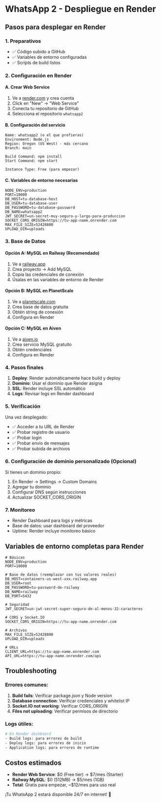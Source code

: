 # WhatsApp 2 - Despliegue en Render

## Pasos para desplegar en Render

### 1. Preparativos
- ✅ Código subido a GitHub
- ✅ Variables de entorno configuradas
- ✅ Scripts de build listos

### 2. Configuración en Render

#### A. Crear Web Service
1. Ve a [render.com](https://render.com) y crea cuenta
2. Click en "New" → "Web Service"
3. Conecta tu repositorio de GitHub
4. Selecciona el repositorio `whatsapp2`

#### B. Configuración del servicio
```
Name: whatsapp2 (o el que prefieras)
Environment: Node.js
Region: Oregon (US West) - más cercano
Branch: main

Build Command: npm install
Start Command: npm start

Instance Type: Free (para empezar)
```

#### C. Variables de entorno necesarias
```env
NODE_ENV=production
PORT=10000
DB_HOST=tu-database-host
DB_USER=tu-database-user
DB_PASSWORD=tu-database-password
DB_NAME=whatsapp2
JWT_SECRET=un-secret-muy-seguro-y-largo-para-produccion
SOCKET_CORS_ORIGIN=https://tu-app-name.onrender.com
MAX_FILE_SIZE=52428800
UPLOAD_DIR=uploads
```

### 3. Base de Datos

#### Opción A: MySQL en Railway (Recomendado)
1. Ve a [railway.app](https://railway.app)
2. Crea proyecto → Add MySQL
3. Copia las credenciales de conexión
4. Úsalas en las variables de entorno de Render

#### Opción B: MySQL en PlanetScale
1. Ve a [planetscale.com](https://planetscale.com)
2. Crea base de datos gratuita
3. Obtén string de conexión
4. Configura en Render

#### Opción C: MySQL en Aiven
1. Ve a [aiven.io](https://aiven.io)
2. Crea servicio MySQL gratuito
3. Obtén credenciales
4. Configura en Render

### 4. Pasos finales

1. **Deploy**: Render automáticamente hace build y deploy
2. **Dominio**: Usar el dominio que Render asigna
3. **SSL**: Render incluye SSL automático
4. **Logs**: Revisar logs en Render dashboard

### 5. Verificación

Una vez desplegado:
- ✅ Acceder a tu URL de Render
- ✅ Probar registro de usuario
- ✅ Probar login
- ✅ Probar envío de mensajes
- ✅ Probar subida de archivos

### 6. Configuración de dominio personalizado (Opcional)

Si tienes un dominio propio:
1. En Render → Settings → Custom Domains
2. Agregar tu dominio
3. Configurar DNS según instrucciones
4. Actualizar SOCKET_CORS_ORIGIN

### 7. Monitoreo

- Render Dashboard para logs y métricas
- Base de datos: usar dashboard del proveedor
- Uptime: Render incluye monitoreo básico

## Variables de entorno completas para Render

```env
# Básicas
NODE_ENV=production
PORT=10000

# Base de datos (reemplazar con tus valores reales)
DB_HOST=containers-us-west-xxx.railway.app
DB_USER=root
DB_PASSWORD=tu-password-de-railway
DB_NAME=railway
DB_PORT=5432

# Seguridad
JWT_SECRET=un-jwt-secret-super-seguro-de-al-menos-32-caracteres

# CORS y Socket.IO
SOCKET_CORS_ORIGIN=https://tu-app-name.onrender.com

# Archivos
MAX_FILE_SIZE=52428800
UPLOAD_DIR=uploads

# URLs
CLIENT_URL=https://tu-app-name.onrender.com
API_URL=https://tu-app-name.onrender.com/api
```

## Troubleshooting

### Errores comunes:

1. **Build fails**: Verificar package.json y Node version
2. **Database connection**: Verificar credenciales y whitelist IP
3. **Socket.IO not working**: Verificar CORS_ORIGIN
4. **Files not uploading**: Verificar permisos de directorio

### Logs útiles:
```bash
# En Render dashboard
- Build logs: para errores de build
- Deploy logs: para errores de inicio
- Application logs: para errores de runtime
```

## Costos estimados

- **Render Web Service**: $0 (Free tier) → $7/mes (Starter)
- **Railway MySQL**: $0 (512MB) → $5/mes (1GB)
- **Total**: Gratis para empezar, ~$12/mes para uso real

¡Tu WhatsApp 2 estará disponible 24/7 en internet! 🚀
